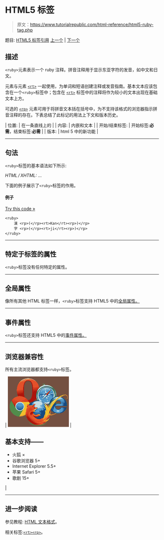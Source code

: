 # HTML5 <ruby>标签</ruby>

> 原文：<https://www.tutorialrepublic.com/html-reference/html5-ruby-tag.php>

题目: [HTML5 标签引用](html5-tags.php) [上一个](html5-rt-tag.php) | [下一个](html-s-tag.php)

## 描述

`<ruby>`元素表示一个 ruby 注释。拼音注释用于显示东亚字符的发音，如中文和日文。

元素与元素 [`<rt>`](html5-rt-tag.php) 一起使用，为单词和短语创建注释或发音指南。基本文本应该包含在一个`<ruby>`标签中；包含在 [`<rt>`](html5-rt-tag.php) 标签中的注释将作为较小的文本出现在基础文本上方。

可选的 [`<rp>`](html5-rp-tag.php) 元素可用于将拼音文本括在括号中，为不支持该格式的浏览器指示拼音注释的存在。下表总结了此标记的用法上下文和版本历史。

| 位置: | 在一条直线上的 |
| 内容: | 内嵌和文本 |
| 开始/结束标签: | 开始标签:**必需**，结束标签:**必需** |
| 版本: | html 5 中的新功能 |

* * *

## 句法

`<ruby>`标签的基本语法如下所示:

*HTML / XHTML:* <ruby> ... </ruby>

下面的例子展示了`<ruby>`标签的作用。

#### 例子

[Try this code »](../codelab.php?topic=html5&file=ruby-tag "Try this code using online Editor")

```
<ruby>
    漢 <rp>(</rp><rt>Kan</rt><rp>)</rp>
    字 <rp>(</rp><rt>ji</rt><rp>)</rp>
</ruby>
```

* * *

## 特定于标签的属性

`<ruby>`标签没有任何特定的属性。

* * *

## 全局属性

像所有其他 HTML 标签一样，`<ruby>`标签支持 HTML5 中的[全局属性。](html5-global-attributes.php)

* * *

## 事件属性

`<ruby>`标签还支持 HTML5 中的[事件属性。](html5-event-attributes.php)

* * *

## 浏览器兼容性

所有主流浏览器都支持`<ruby>`标签。

| ![Browsers Icon](img/e9331123c77668c1832e541c2fca1002.png) | 

## 基本支持——

*   火狐 ×
*   谷歌浏览器 5+
*   Internet Explorer 5.5+
*   苹果 Safari 5+
*   歌剧 15+

 |

* * *

## 进一步阅读

参见教程: [HTML 文本格式](../html-tutorial/html-text-formatting.php)。

相关标签:[`<rt>`](html5-rt-tag.php)[`<rp>`](html5-rp-tag.php)。